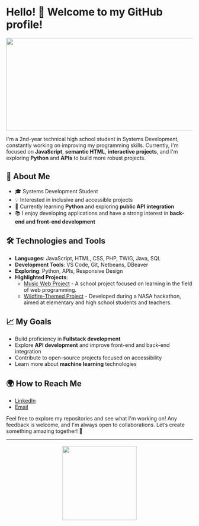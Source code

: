 # Hello! 👋 Welcome to my GitHub profile!
<div align="center">
<img height="250" width="1000" src="https://i.pinimg.com/originals/4a/fc/9b/4afc9b072b54a7e23b750bccf5d941cc.gif">
</div>

I'm a 2nd-year technical high school student in Systems Development, constantly working on improving my programming skills. Currently, I'm focused on **JavaScript**, **semantic HTML**, **interactive projects**, and I'm exploring **Python** and **APIs** to build more robust projects.

## 🚀 About Me
- 🎓 Systems Development Student
- 💡 Interested in inclusive and accessible projects
- 🌱 Currently learning **Python** and exploring **public API integration**
- 📚 I enjoy developing applications and have a strong interest in **back-end and front-end development**

## 🛠️ Technologies and Tools
- **Languages**: JavaScript, HTML, CSS, PHP, TWIG, Java, SQL
- **Development Tools**: VS Code, Git, Netbeans, DBeaver
- **Exploring**: Python, APIs, Responsive Design
- **Highlighted Projects**:
  - [Music Web Project](https://gabrielregel.github.io/NectarNotes/index.html) - A school project focused on learning in the field of web programming.
  - [Wildfire-Themed Project](https://regel1106.github.io/NasaSpaceApps/) - Developed during a NASA hackathon, aimed at elementary and high school students and teachers.

## 📈 My Goals
- Build proficiency in **Fullstack development**
- Explore **API development** and improve front-end and back-end integration
- Contribute to open-source projects focused on accessibility
- Learn more about **machine learning** technologies

## 🌍 How to Reach Me
- [LinkedIn](https://www.linkedin.com/in/gabriel-regel-6b383330b/)
- [Email](mailto:regelgabriel3@gmail.com)

Feel free to explore my repositories and see what I'm working on! Any feedback is welcome, and I'm always open to collaborations. Let’s create something amazing together! 🚀

---

<div align="center" style="border: 3px solid white; border-radius: 10px; overflow: hidden;">
    <img height="200" width="200" src="https://c.tenor.com/b4YzfTiBP7MAAAAC/bye-bye-pokemon.gif">
</div>
